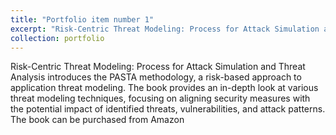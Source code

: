 ```yaml
---
title: "Portfolio item number 1"
excerpt: "Risk-Centric Threat Modeling: Process for Attack Simulation and Threat Analysis"
collection: portfolio
---
```


Risk-Centric Threat Modeling: Process for Attack Simulation and Threat Analysis introduces the PASTA methodology, a risk-based approach to application threat modeling. The book provides an in-depth look at various threat modeling techniques, focusing on aligning security measures with the potential impact of identified threats, vulnerabilities, and attack patterns. The book can be purchased from Amazon
